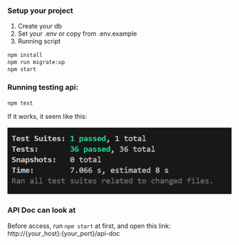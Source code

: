 ### Setup your project

1. Create your db
2. Set your .env or copy from .env.example
3. Running script

```
npm install
npm run migrate:up
npm start
```

### Running testing api:

```
npm test
```

If it works, it seem like this: <br><br>
![alt text](https://github.com/irvanhanif/Department-API-Test/blob/main/api_test.png?raw=true)

### API Doc can look at

Before access, run `npm start` at first, and open this link:<br>
http://{your_host}:{your_port}/api-doc
